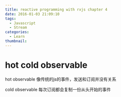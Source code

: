 ```yaml
---
title: reactive programming with rxjs chapter 4
date: 2016-01-03 21:09:10
tags:
  - Javascript
  - Stream
categories:
  - Learn 
thumbnail: 
---
```


# hot cold observable

hot observable 像传统的js的事件，发送和订阅并没有关系

cold observable 每次订阅都会复制一份从头开始的事件

